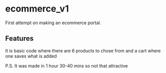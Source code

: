# ecommerce_v1
First attempt on making an ecommerce portal.
## Features
It is basic code where there are 6 products to chose from and a cart where one saves what is added

P.S. It was made in 1 hour 30-40 mins so not that attractive
